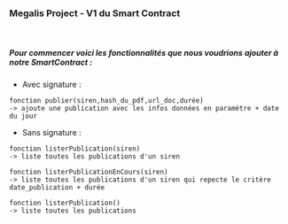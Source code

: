 ### Megalis Project - V1 du Smart Contract
<br>

##### Pour commencer voici  les fonctionnalités que nous voudrions ajouter à notre SmartContract :
- Avec signature : 
```
fonction publier(siren,hash_du_pdf,url_doc,durée)
-> ajoute une publication avec les infos données en paramètre + date du jour
```

- Sans signature : 
```
fonction listerPublication(siren)
-> liste toutes les publications d'un siren

fonction listerPublicationEnCours(siren)
-> liste toutes les publications d'un siren qui repecte le critère date_publication + durée

fonction listerPublication()
-> liste toutes les publications
```
